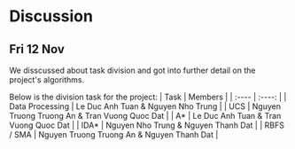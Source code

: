 # Discussion 

## Fri 12 Nov
We disscussed about task division and got into further detail on the project's algorithms.

Below is the division task for the project:
| Task                         | Members                                       |
| :----                        |    :----:                                     |
| Data Processing              | Le Duc Anh Tuan & Nguyen Nho Trung            |
| UCS                          | Nguyen Truong Truong An & Tran Vuong Quoc Dat |
| A*                           | Le Duc Anh Tuan & Tran Vuong Quoc Dat         |
| IDA*                         | Nguyen Nho Trung & Nguyen Thanh Dat           |
| RBFS / SMA                   | Nguyen Truong Truong An & Nguyen Thanh Dat    |

